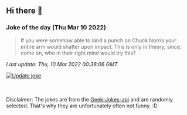 ## Hi there 👋

### Joke of the day (Thu Mar 10 2022)
<!-- joke -->
>If you were somehow able to land a punch on Chuck Norris your entire arm would shatter upon impact. This is only in theory, since, come on, who in their right mind would try this?
<!-- /joke -->

*Last update: Thu, 10 Mar 2022 00:38:06 GMT*

[![Update joke](https://github.com/nclskfm/nclskfm/actions/workflows/joke.yml/badge.svg)](https://github.com/nclskfm/nclskfm/actions/workflows/joke.yml)

<br><br>
Disclaimer: The jokes are from the [Geek-Jokes-api](https://github.com/sameerkumar18/geek-joke-api) and are randomly selected. That's why they are unfortunately often not funny. :D
